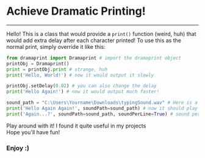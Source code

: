 # Achieve Dramatic Printing!
---
Hello! This is a class that would provide a `print()` function (weird, huh) that would add extra delay after each character printed!
To use this as the normal print, simply override it like this:
```python
from dramaprint import Dramaprint # import the dramaprint object
printObj = Dramaprint()
print = printObj.print # strange, huh
print('Hello, World!') # now it would output it slowly

printObj.setDelay(0.02) # you can also change the delay
print('Hello Again!') # now it would output much faster!

sound_path = "C:\Users\Yourname\Downloads\typingSound.wav" # Here is a typing sound effect
print('Hello Again Again!', soundPath=sound_path) # now it should play your sound after EACH CHAR
print('Again...?', soundPath=sound_path, soundPerLine=True) # sound per LINE
```

Play around with it!
I found it quite useful in my projects  
Hope you'll have fun!

### Enjoy :)
